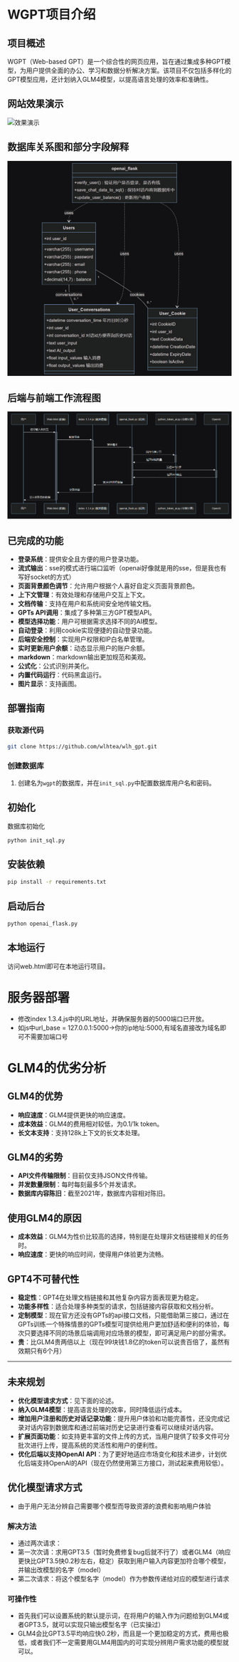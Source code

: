 # WGPT项目介绍

## 项目概述

WGPT（Web-based GPT）是一个综合性的网页应用，旨在通过集成多种GPT模型，为用户提供全面的办公、学习和数据分析解决方案。该项目不仅包括多样化的GPT模型应用，还计划纳入GLM4模型，以提高语言处理的效率和准确性。

## 网站效果演示
![效果演示](https://github.com/wlhtea/wlh_gpt/assets/115779315/8ef911a7-af13-4af6-b155-fe47331c0a8c)

## 数据库关系图和部分字段解释

![数据库关系图](./images/数据库关系字段解释.png)

## 后端与前端工作流程图

![前后端工作流程图](./images/关系图.png)

## 已完成的功能

- **登录系统**：提供安全且方便的用户登录功能。
- **流式输出**：sse的模式进行端口监听（openai好像就是用的sse，但是我也有写好socket的方式）
- **页面背景颜色调节**：允许用户根据个人喜好自定义页面背景颜色。
- **上下文管理**：有效处理和存储用户交互上下文。
- **文档传输**：支持在用户和系统间安全地传输文档。
- **GPTs API调用**：集成了多种第三方GPT模型API。
- **模型选择功能**：用户可根据需求选择不同的AI模型。
- **自动登录**：利用cookie实现便捷的自动登录功能。
- **后端安全控制**：实现用户权限和IP白名单管理。
- **实时更新用户余额**：动态显示用户的账户余额。
- **markdown**：markdown输出更加规范和美观。
- **公式化**：公式识别并美化。
- **内置代码运行**：代码黑盒运行。
- **图片显示**：支持画图。

## 部署指南



### 获取源代码

```sh
git clone https://github.com/wlhtea/wlh_gpt.git
```

### 创建数据库

1. 创建名为`wgpt`的数据库，并在`init_sql.py`中配置数据库用户名和密码。

## 初始化

数据库初始化

```sh
python init_sql.py
```

## 安装依赖

```sh
pip install -r requirements.txt
```

## 启动后台

```sh
python openai_flask.py
```

## 本地运行

访问web.html即可在本地运行项目。

# 服务器部署

- 修改index 1.3.4.js中的URL地址，并确保服务器的5000端口已开放。
- 如js中url_base = 127.0.0.1:5000->你的ip地址:5000,有域名直接改为域名即可不需要加端口号

# GLM4的优劣分析

## GLM4的优势

- **响应速度**：GLM4提供更快的响应速度。
- **成本效益**：GLM4的费用相对较低，为0.1/1k token。
- **长文本支持**：支持128k上下文的长文本处理。

## GLM4的劣势

- **API文件传输限制**：目前仅支持JSON文件传输。
- **并发数量限制**：每时每刻最多5个并发请求。
- **数据库内容陈旧**：截至2021年，数据库内容相对陈旧。

## 使用GLM4的原因

- **成本效益**：GLM4为性价比较高的选择，特别是在处理非文档链接相关的任务时。
- **响应速度**：更快的响应时间，使得用户体验更为流畅。

## GPT4不可替代性

- **稳定性**：GPT4在处理文档链接和其他复杂内容方面表现更为稳定。
- **功能多样性**：适合处理多种类型的请求，包括链接内容获取和文档分析。
- **定制模型**：现在官方还没有GPTs的api接口文档，只能借助第三接口，通过在GPTs训练一个特殊情景的GPTs模型可提供给用户更加舒适和便利的体验，每次只要选择不同的场景后端调用对应场景的模型，即可满足用户的部分需求。
- **贵**：比GLM4贵两倍以上（现在99块钱1.8亿的token可以说贵百倍了，虽然有效期只有6个月）

***

## 未来规划
- **优化模型请求方式**：见下面的论述。
- **纳入GLM4模型**：提高语言处理的效率，同时降低运行成本。
- **增加用户注册和历史对话记录功能**：提升用户体验和功能完善性，还没完成记录对话内容到数据库和通过前端对历史记录进行查看可以继续对话内容。
- **扩展页面功能**：如支持更丰富的文件上传的方式，当用户提供了较多文件可分批次进行上传，提高系统的灵活性和用户的便利性。
- **优化后端以支持OpenAI API**：为了更好地适应市场变化和技术进步，计划优化后端支持OpenAI的API（现在仍然使用第三方接口，测试起来费用较低）。

## 优化模型请求方式
- 由于用户无法分辨自己需要哪个模型而导致资源的浪费和影响用户体验
### 解决方法
  - 通过两次请求：
  - 第一次次请：求用GPT3.5（暂时免费修复bug后就不行了）或者GLM4（响应更快比GPT3.5快0.2秒左右，稳定）获取到用户输入内容更加符合哪个模型，并输出改模型的名字（model）
  - 第二次请求：将这个模型名字（model）作为参数传递给对应的模型进行请求
### 可操作性
- 首先我们可以设置系统的默认提示词，在将用户的输入作为问题给到GLM4或者GPT3.5，就可以实现只输出模型名字（已实操过）
- GLM4会比GPT3.5平均响应快0.2秒，而且是一个更加稳定的方式，费用也极低，或者我们不一定需要用GLM4用国内的可实现分辨用户需求功能的模型就可以。

